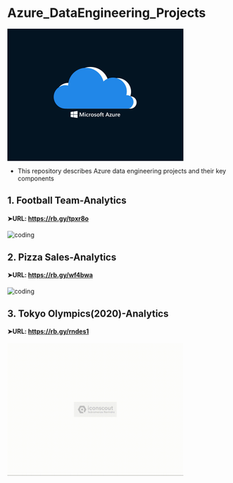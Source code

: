 # Azure_DataEngineering_Projects
<img align="center" alt="coding" width="400" src="https://github.com/Shoaib9288/Azure_DataEngineering_Projects/blob/main/Microsoft_Azure.gif">

- This repository describes Azure data engineering projects and their key components

## 1. Football Team-Analytics
#### ➤URL: https://rb.gy/tpxr8o
<img align="center" alt="coding" width="400" src="https://github.com/Shoaib9288/Study_Materials/blob/main/Images_GIF/Football.gif">

## 2. Pizza Sales-Analytics
#### ➤URL: https://rb.gy/wf4bwa
<img align="center" alt="coding" width="400" src="https://github.com/Shoaib9288/Study_Materials/blob/main/Images_GIF/Pizza%20Sales.gif">

## 3. Tokyo Olympics(2020)-Analytics
#### ➤URL: https://rb.gy/rndes1
<img align="center" alt="coding" width="400" src="https://github.com/Shoaib9288/Study_Materials/blob/main/Images_GIF/Tokyo%20Olympics.gif">





